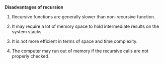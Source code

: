 **Disadvantages of recursion**

1. Recursive functions are generally slower than non-recursive function.

2. It may require a lot of memory space to hold intermediate results on the system stacks.

3. It is not more efficient in terms of space and time complexity.

4. The computer may run out of memory if the recursive calls are not properly checked.